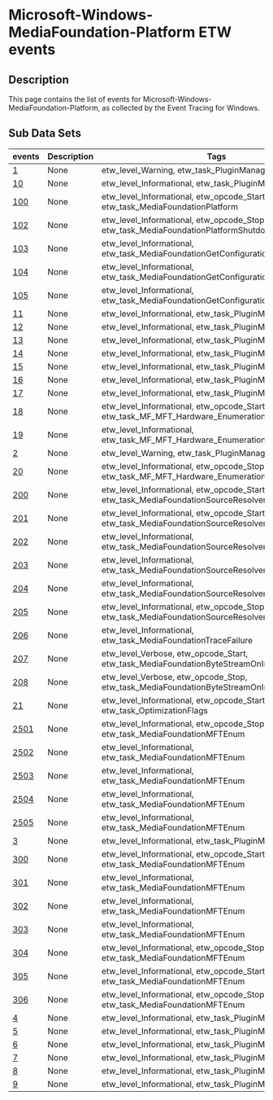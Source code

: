 # Microsoft-Windows-MediaFoundation-Platform ETW events

## Description
This page contains the list of events for Microsoft-Windows-MediaFoundation-Platform, as collected by the Event Tracing for Windows.

## Sub Data Sets
|events|Description|Tags|
|---|---|---|
|[1](events/event-1.md)|None|etw_level_Warning, etw_task_PluginManager|
|[10](events/event-10.md)|None|etw_level_Informational, etw_task_PluginManager|
|[100](events/event-100.md)|None|etw_level_Informational, etw_opcode_Start, etw_task_MediaFoundationPlatform|
|[102](events/event-102.md)|None|etw_level_Informational, etw_opcode_Stop, etw_task_MediaFoundationPlatformShutdown|
|[103](events/event-103.md)|None|etw_level_Informational, etw_task_MediaFoundationGetConfigurationKey|
|[104](events/event-104.md)|None|etw_level_Informational, etw_task_MediaFoundationGetConfigurationValueDWORD|
|[105](events/event-105.md)|None|etw_level_Informational, etw_task_MediaFoundationGetConfigurationValueString|
|[11](events/event-11.md)|None|etw_level_Informational, etw_task_PluginManager|
|[12](events/event-12.md)|None|etw_level_Informational, etw_task_PluginManager|
|[13](events/event-13.md)|None|etw_level_Informational, etw_task_PluginManager|
|[14](events/event-14.md)|None|etw_level_Informational, etw_task_PluginManager|
|[15](events/event-15.md)|None|etw_level_Informational, etw_task_PluginManager|
|[16](events/event-16.md)|None|etw_level_Informational, etw_task_PluginManager|
|[17](events/event-17.md)|None|etw_level_Informational, etw_task_PluginManager|
|[18](events/event-18.md)|None|etw_level_Informational, etw_opcode_Start, etw_task_MF_MFT_Hardware_Enumeration|
|[19](events/event-19.md)|None|etw_level_Informational, etw_task_MF_MFT_Hardware_Enumeration|
|[2](events/event-2.md)|None|etw_level_Warning, etw_task_PluginManager|
|[20](events/event-20.md)|None|etw_level_Informational, etw_opcode_Stop, etw_task_MF_MFT_Hardware_Enumeration|
|[200](events/event-200.md)|None|etw_level_Informational, etw_opcode_Start, etw_task_MediaFoundationSourceResolver|
|[201](events/event-201.md)|None|etw_level_Informational, etw_opcode_Start, etw_task_MediaFoundationSourceResolver|
|[202](events/event-202.md)|None|etw_level_Informational, etw_task_MediaFoundationSourceResolver|
|[203](events/event-203.md)|None|etw_level_Informational, etw_task_MediaFoundationSourceResolver|
|[204](events/event-204.md)|None|etw_level_Informational, etw_task_MediaFoundationSourceResolver|
|[205](events/event-205.md)|None|etw_level_Informational, etw_opcode_Stop, etw_task_MediaFoundationSourceResolver|
|[206](events/event-206.md)|None|etw_level_Informational, etw_task_MediaFoundationTraceFailure|
|[207](events/event-207.md)|None|etw_level_Verbose, etw_opcode_Start, etw_task_MediaFoundationByteStreamOnInputStream_Read|
|[208](events/event-208.md)|None|etw_level_Verbose, etw_opcode_Stop, etw_task_MediaFoundationByteStreamOnInputStream_Read|
|[21](events/event-21.md)|None|etw_level_Informational, etw_opcode_Start, etw_task_OptimizationFlags|
|[2501](events/event-2501.md)|None|etw_level_Informational, etw_opcode_Stop, etw_task_MediaFoundationMFTEnum|
|[2502](events/event-2502.md)|None|etw_level_Informational, etw_task_MediaFoundationMFTEnum|
|[2503](events/event-2503.md)|None|etw_level_Informational, etw_task_MediaFoundationMFTEnum|
|[2504](events/event-2504.md)|None|etw_level_Informational, etw_task_MediaFoundationMFTEnum|
|[2505](events/event-2505.md)|None|etw_level_Informational, etw_task_MediaFoundationMFTEnum|
|[3](events/event-3.md)|None|etw_level_Informational, etw_task_PluginManager|
|[300](events/event-300.md)|None|etw_level_Informational, etw_opcode_Start, etw_task_MediaFoundationMFTEnum|
|[301](events/event-301.md)|None|etw_level_Informational, etw_task_MediaFoundationMFTEnum|
|[302](events/event-302.md)|None|etw_level_Informational, etw_task_MediaFoundationMFTEnum|
|[303](events/event-303.md)|None|etw_level_Informational, etw_task_MediaFoundationMFTEnum|
|[304](events/event-304.md)|None|etw_level_Informational, etw_opcode_Stop, etw_task_MediaFoundationMFTEnum|
|[305](events/event-305.md)|None|etw_level_Informational, etw_opcode_Start, etw_task_MediaFoundationMFTEnum|
|[306](events/event-306.md)|None|etw_level_Informational, etw_opcode_Stop, etw_task_MediaFoundationMFTEnum|
|[4](events/event-4.md)|None|etw_level_Informational, etw_task_PluginManager|
|[5](events/event-5.md)|None|etw_level_Informational, etw_task_PluginManager|
|[6](events/event-6.md)|None|etw_level_Informational, etw_task_PluginManager|
|[7](events/event-7.md)|None|etw_level_Informational, etw_task_PluginManager|
|[8](events/event-8.md)|None|etw_level_Informational, etw_task_PluginManager|
|[9](events/event-9.md)|None|etw_level_Informational, etw_task_PluginManager|
